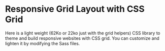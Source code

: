 # Responsive Grid Layout with CSS Grid

Here is a light weight (62Ko or 22ko just with the grid helpers) CSS library to theme and build responsive websites with CSS grid. You can customize and lighten it by modifying the Sass files.